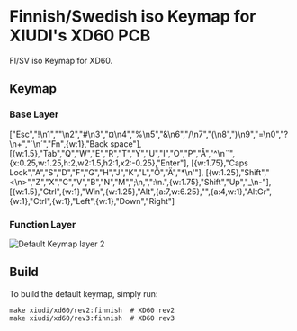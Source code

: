 # Finnish/Swedish iso Keymap for XIUDI's XD60 PCB

FI/SV iso Keymap for XD60.

## Keymap

### Base Layer

["Esc","!\n1","\"\n2","#\n3","¤\n4","%\n5","&\n6","/\n7","(\n8",")\n9","=\n0","?\n+","`\n´","Fn",{w:1},"Back space"],
[{w:1.5},"Tab","Q","W","E","R","T","Y","U","I","O","P","Å","^\n¨",{x:0.25,w:1.25,h:2,w2:1.5,h2:1,x2:-0.25},"Enter"],
[{w:1.75},"Caps Lock","A","S","D","F","G","H","J","K","L","Ö","Ä","*\n'"],
[{w:1.25},"Shift","<\n>","Z","X","C","V","B","N","M",";\n,",":\n.",{w:1.75},"Shift","Up","_\n-"],
[{w:1.5},"Ctrl",{w:1},"Win",{w:1.25},"Alt",{a:7,w:6.25},"",{a:4,w:1},"AltGr",{w:1},"Ctrl",{w:1},"Left",{w:1},"Down","Right"]


### Function Layer

![Default Keymap layer 2](https://img.alicdn.com/imgextra/i1/1713761720/TB2K0gTalPxQeBjy1XcXXXHzVXa_!!1713761720.png)

## Build

To build the default keymap, simply run:

    make xiudi/xd60/rev2:finnish  # XD60 rev2
    make xiudi/xd60/rev3:finnish  # XD60 rev3

